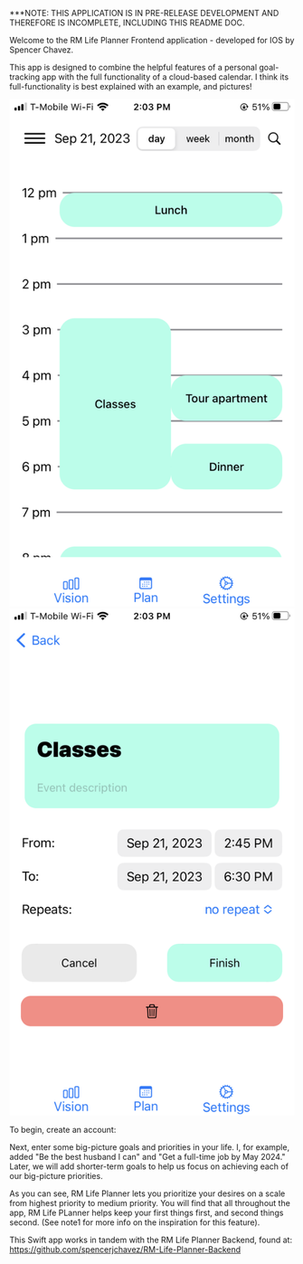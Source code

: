 ***NOTE: THIS APPLICATION IS IN PRE-RELEASE DEVELOPMENT AND THEREFORE IS INCOMPLETE, INCLUDING THIS README DOC.

Welcome to the RM Life Planner Frontend application - developed for IOS by Spencer Chavez.

This app is designed to combine the helpful features of a personal goal-tracking app with the full functionality of a cloud-based calendar.
I think its full-functionality is best explained with an example, and pictures!

![Calendar Screenshot](IMG_1484.png)
![Editing Event Screenshot](IMG_1485.png)

  To begin, create an account:

  Next, enter some big-picture goals and priorities in your life. I, for example, added "Be the best husband I can" and "Get a full-time job by May 2024." Later, we      will add shorter-term goals to help us focus on achieving each of our big-picture priorities.


  As you can see, RM Life Planner lets you prioritize your desires on a scale from highest priority to medium priority. You will find that all throughout the           app, RM Life PLanner helps keep your first things first, and second things second. (See note1 for more info on the inspiration for this feature).
  
  



This Swift app works in tandem with the RM Life Planner Backend, found at:
https://github.com/spencerjchavez/RM-Life-Planner-Backend

